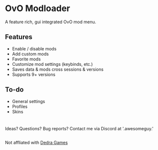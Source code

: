 # OvO Modloader

A feature rich, gui integrated OvO mod menu.

## Features
- Enable / disable mods
- Add custom mods
- Favorite mods
- Customize mod settings (keybinds, etc.)
- Saves data & mods cross sessions & versions
- Supports 9+ versions

## To-do
- General settings
- Profiles
- Skins

#
Ideas? Questions? Bug reports? Contact me via Discord at '.awesomeguy.'

 ## 
 Not affliated with [Dedra Games](https://dedragames.com/)

